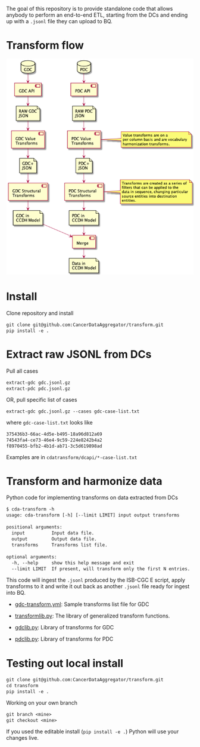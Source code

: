 The goal of this repository is to provide standalone code that allows anybody to
perform an end-to-end ETL, starting from the DCs and ending up with a `.jsonl`
file they can upload to BQ.

# Transform flow

![](overallflow.png)


# Install

Clone repository and install
```
git clone git@github.com:CancerDataAggregator/transform.git
pip install -e .
```


# Extract raw JSONL from DCs

Pull all cases
```
extract-gdc gdc.jsonl.gz
extract-pdc pdc.jsonl.gz
```

OR, pull specific list of cases
```
extract-gdc gdc.jsonl.gz --cases gdc-case-list.txt
```

where `gdc-case-list.txt` looks like 

```
375436b3-66ac-4d5e-b495-18a96d812a69
74543fa4-ce73-46e4-9c59-224e8242b4a2
f8970455-bfb2-4b1d-ab71-3c5d619898ad
```

Examples are in `cdatransform/dcapi/*-case-list.txt`


# Transform and harmonize data

Python code for implementing transforms on data extracted from DCs

```
$ cda-transform -h
usage: cda-transform [-h] [--limit LIMIT] input output transforms

positional arguments:
  input          Input data file.
  output         Output data file.
  transforms     Transforms list file.

optional arguments:
  -h, --help     show this help message and exit
  --limit LIMIT  If present, will transform only the first N entries.
```

This code will ingest the `.jsonl` produced by the ISB-CGC E script, apply
transforms to it and write it out back as another `.jsonl` file ready for ingest
into BQ.

- [gdc-transform.yml](gdc-transform.yml): Sample transforms list file for GDC

- [transformlib.py](cdatransform/transformlib.py): The library of generalized
transform functions.
- [gdclib.py](cdatransform/gdclib.py): Library of transforms for GDC 
- [pdclib.py](cdatransform/pdclib.py): Library of transforms for PDC 


# Testing out local install

```
git clone git@github.com:CancerDataAggregator/transform.git
cd transform
pip install -e .
```

Working on your own branch

```
git branch <mine>
git checkout <mine>
```

If you used the editable install (`pip install -e .`) Python will use your
changes live.
